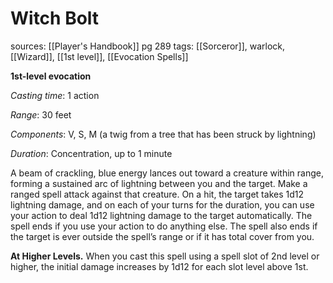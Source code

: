 # Witch Bolt
sources: [[Player's Handbook]] pg 289
tags: [[Sorceror]], warlock, [[Wizard]], [[1st level]], [[Evocation Spells]]

**1st-level evocation**

*Casting time*: 1 action

*Range*: 30 feet

*Components*: V, S, M (a twig from a tree that has been struck by lightning)

*Duration*: Concentration, up to 1 minute

A beam of crackling, blue energy lances out toward a creature within range, forming a sustained arc of lightning between you and the target. Make a ranged spell attack against that creature. On a hit, the target takes 1d12 lightning damage, and on each of your turns for the duration, you can use your action to deal 1d12 lightning damage to the target automatically. The spell ends if you use your action to do anything else. The spell also ends if the target is ever outside the spell’s range or if it has total cover from you.

**At Higher Levels.** When you cast this spell using a spell slot of 2nd level or higher, the initial damage increases by 1d12 for each slot level above 1st.
